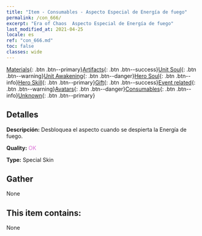 ```yaml
---
title: "Item - Consumables - Aspecto Especial de Energía de fuego"
permalink: /con_666/
excerpt: "Era of Chaos  Aspecto Especial de Energía de fuego"
last_modified_at: 2021-04-25
locale: es
ref: "con_666.md"
toc: false
classes: wide
---
```

 [Materials](/ItemsES/){: .btn .btn--primary}[Artifacts](/ItemsES/Artifacts/){: .btn .btn--success}[Unit Soul](/ItemsES/UnitSoul/){: .btn .btn--warning}[Unit Awakening](/ItemsES/UnitAwakening/){: .btn .btn--danger}[Hero Soul](/ItemsES/HeroSoul/){: .btn .btn--info}[Hero Skill](/ItemsES/HeroSkill/){: .btn .btn--primary}[Gift](/ItemsES/Gift/){: .btn .btn--success}[Event related](/ItemsES/Events/){: .btn .btn--warning}[Avatars](/ItemsES/Avatars/){: .btn .btn--danger}[Consumables](/ItemsES/Consumables/){: .btn .btn--info}[Unknown](/ItemsES/Unknown/){: .btn .btn--primary}

## Detalles
 **Descripción:** Desbloquea el aspecto cuando se despierta la Energía de fuego.

 **Quality:** <span style="color: #DA70D6">OK</span>

 **Type:** Special Skin

## Gather

  None

## This item contains:

  None

